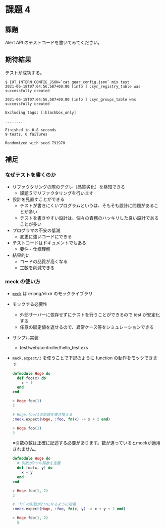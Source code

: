 # 課題 4

## 課題

Alert API のテストコードを書いてみてください。

## 期待結果

テストが成功する。

```shell
$ IOT_INTERN_CONFIG_JSON=`cat gear_config.json` mix test
2021-06-18T07:04:56.587+00:00 [info ] :syn_registry_table was successfully created

2021-06-18T07:04:56.587+00:00 [info ] :syn_groups_table was successfully created

Excluding tags: [:blackbox_only]

.........

Finished in 0.8 seconds
9 tests, 0 failures

Randomized with seed 791970
```

## 補足

### なぜテストを書くのか

- リファクタリングの際のデグレ（品質劣化）を検知できる
  - 課題５でリファクタリングを行います
- 設計を見直すことができる
  - テストが書きにくいプログラムというは、そもそも設計に問題があることが多い
  - テストを書きやすい設計は、個々の責務のハッキリした良い設計であることが多い
- プログラマの不安の低減
  - 変更に強いコードにできる
- テストコードはドキュメントでもある
  - 要件・仕様理解
- 結果的に
  - コードの品質が高くなる
  - 工数を削減できる

### meck の使い方

- [`meck`](https://github.com/eproxus/meck) は erlang/elixir のモックライブラリ
- モックする必要性
  - 外部サーバーに依存せずにテストを行うことができるので test が安定化する
  - 任意の固定値を返せるので、異常ケース等をシミュレーションできる
- サンプル実装
  - test/web/controller/hello_test.exs
- `meck.expect/3` を使うことで下記のように function の動作をモックできます

  ```elixir
  defmodule Hoge do
    def foo(x) do
      x + 1
    end
  end

  > Hoge.foo(1)
  2

  # Hoge.foo/1の処理を書き換える
  :meck.expect(Hoge, :foo, fn(x) -> x + 2 end)

  > Hoge.foo(1)
  3
  ```

  ※引数の数は正確に記述する必要があります。数が違っているとmockが適用されません。

  ```elixir
  defmodule Hoge do
    # 引数が2つの関数を定義
    def foo(x, y) do
      x + y
    end
  end

  > Hoge.foo(1, 2)
  3

  # `fn`の引数が2つになるように定義
  :meck.expect(Hoge, :foo, fn(x, y) -> x + y + 2 end)

  > Hoge.foo(1, 2)
    5
    ```
